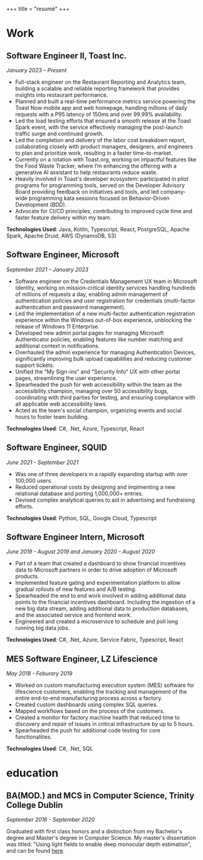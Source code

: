 +++
title = "resumé"
+++

# Work

## Software Engineer II, Toast Inc.  
*January 2023 – Present*

- Full-stack engineer on the Restaurant Reporting and Analytics team, building a scalable and reliable reporting framework that provides insights into restaurant performance.
- Planned and built a real-time performance metrics service powering the Toast Now mobile app and web homepage, handling millions of daily requests with a P95 latency of 150ms and over 99.99% availability.
- Led the load testing efforts that ensured a smooth release at the Toast Spark event, with the service effectively managing the post-launch traffic surge and continued growth.
- Led the completion and delivery of the labor cost breakdown report, collaborating closely with product managers, designers, and engineers to plan and prioritize work, resulting in a faster time-to-market.
- Currently on a rotation with Toast.org, working on impactful features like the Food Waste Tracker, where I’m enhancing the offering with a generative AI assistant to help restaurants reduce waste.
- Heavily involved in Toast's developer ecosystem: participated in pilot programs for programming tools, served on the Developer Advisory Board providing feedback on initiatives and tools, and led company-wide programming kata sessions focused on Behavior-Driven Development (BDD).
- Advocate for CI/CD principles, contributing to improved cycle time and faster feature delivery within my team.

**Technologies Used**: Java, Kotlin, Typescript, React, PostgreSQL, Apache Spark, Apache Druid, AWS (DynamoDB, S3)

## Software Engineer, Microsoft  
*September 2021 – January 2023*

- Software engineer on the Credentials Management UX team in Microsoft Identity, working on mission-critical identity services handling hundreds of millions of requests a day, enabling admin management of authentication policies and user registration for credentials (multi-factor authentication and password management).
- Led the implementation of a new multi-factor authentication registration experience within the Windows out-of-box experience, unblocking the release of Windows 11 Enterprise.
- Developed new admin portal pages for managing Microsoft Authenticator policies, enabling features like number matching and additional context in notifications.
- Overhauled the admin experience for managing Authentication Devices, significantly improving bulk upload capabilities and reducing customer support tickets.
- Unified the "My Sign-ins" and "Security Info" UX with other portal pages, streamlining the user experience.
- Spearheaded the push for web accessibility within the team as the accessibility champion, managing over 50 accessibility bugs, coordinating with third parties for testing, and ensuring compliance with all applicable web accessibility laws.
- Acted as the team's social champion, organizing events and social hours to foster team building.

**Technologies Used**: C#, .Net, Azure, Typescript, React


## Software Engineer, SQUID

*June 2021 - September 2021*

- Was one of three developers in a rapidly expanding startup with over 100,000 users.
- Reduced operational costs by designing and implmenting a new relational database and porting 1,000,000+ entries.
- Devised complex analytical queries to aid in advertising and fundraising efforts.

**Technologies Used**: Python, SQL, Google Cloud, Typescript

## Software Engineer Intern, Microsoft

*June 2019 - August 2019 and January 2020 - August 2020*

- Part of a team that created a dashboard to show financial incentives data to Microsoft partners in order to drive adoption of Microsoft products.
- Implemented feature gating and experimentation platform to allow gradual rollouts of new features and A/B testing.
- Spearheaded the end to end work involved in adding additional data points to the financial incentives dashboard. Including the ingestion of a new big data stream, adding additional data to production databases, and the associated service and frontend work.
- Engineered and created a microservice to schedule and poll long running big data jobs.

**Technologies Used**: C#, .Net, Azure, Service Fabric, Typescript, React

## MES Software Engineer, LZ Lifescience

*May 2018 - Feburary 2019*

- Worked on custom manufacturing execution system (MES) software for lifescience customers, enabling the tracking and management of the entire end-to-end manufacturing process across a factory.
- Created custom dashboards using complex SQL queries.
- Mapped workflows based on the process of the customers.
- Created a monitor for factory machine health that reduced time to discovery and repair of issues in critical infrastructure by up to 5 hours.
- Spearheaded the push for additional code testing for core functionalities.

**Technologies Used**: C#, .Net, SQL

# education

## BA(MOD.) and MCS in Computer Science, Trinity College Dublin

*September 2016 - September 2020*

Graduated with first class honors and a distinction from my Bachelor's degree and Master's degree in Computer Science. My master's dissertation was titled: "Using light fields to enable deep monocular depth estimation", and can be found [here](https://github.com/NiallEHunt/MonocularDepth-Using-LightFields).


